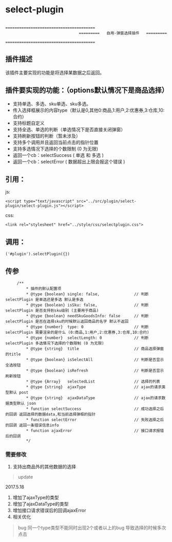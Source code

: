 # select-plugin

                                    =======================================
                                    =========   自用-弹窗选择插件   =========
                                    =======================================

## 插件描述
该插件主要实现的功能是将选择某数据之后返回。

## 插件要实现的功能：（options默认情况下是商品选择）
* 支持单选、多选、sku单选、sku多选。
* 传入选择框展示的内容type（默认是0,其他0:商品,1:用户,2:优惠券,3:仓库,10:合约）
* 支持标题自定义
* 支持全选、单选的判断（单选情况下是否直接关闭弹窗）
* 支持刷新按钮的判断（暂未涉及）
* 支持多个调用并且返回当前点击的指针位置
* 支持多选情况下选择的个数限制 (0 为无限)
* 返回一个cb：selectSuccess ( 单选 和 多选 )
* 返回一个cb：selectError ( 数据超出上限会报这个错误 )

## 引用：
js:
```
<script type="text/javascript" src="../src/plugin/select-plugin/select-plugin.js"></script>
```
css:
```
<link rel="stylesheet" href="../style/css/selectplugin.css">
```

## 调用：
```
('#plugin').selectPlugin({})
```
## 传参
```
     /**
         * 插件的默认配置项
         * @type {boolean} single: false,               // 判断 selectPlugin 是单选还是多选 默认是多选
         * @type {boolean} isSku: false,                // 判断 selectPlugin 是否支持到sku级别 (主要用于商品)
         * @type {boolean} needSkuGoodsInfo: false      // 判断 selectPlugin 是否在选择sku的时候默认返回商品的名字 默认不返回
         * @type {number}  type: 0                      // 判断 selectPlugin 需要渲染的是什么 (0:商品,1:用户,2:优惠券,3:仓库,10:合约)
         * @type {number}  selectLength: 0              // 判断 selectPlugin 多选情况下选择的个数限制 (0 为无限)
         * @type {string}  title                        // 商品选择弹窗的title
         * @type {boolean} isSelectAll                  // 判断是否显示全选按钮
         * @type {boolean} isRefresh                    // 判断是否显示刷新按钮
         * @type {Array}   selectedList                 // 选择的列表
         * @type {string}  ajaxType                     // ajax的请求类型默认 post
         * @type {string}  ajaxDataType                 // ajax的请求数据类型默认 json
         * function selectSuccess                       // 成功选择之后的回调 返回选择的数据data,和当前选择弹框的指针
         * function selectError                         // 失败选择之后的回调 返回一条错误信息info
         * function ajaxError                           // 接口请求报错后的回调
         */
 ```
### 需要修改
 1. 支持出商品外的其他数据的选择


> update

2017.5.18
1. 增加了ajaxType的类型
2. 增加了ajaxDataType的类型
3. 增加接口请求错误后的回调ajaxError
4. 相关优化

> bug
同一个type类型不能同时出现2个或者以上的bug 导致选择的时候多次点击
 
